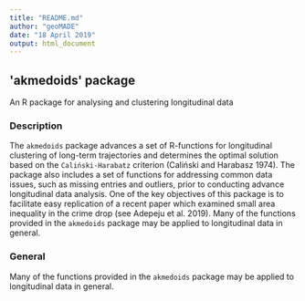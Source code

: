 ```yaml
---
title: "README.md"
author: "geoMADE"
date: "18 April 2019"
output: html_document
---
```


## 'akmedoids' package

An R package for analysing and clustering longitudinal data

### Description

The `akmedoids` package advances a set of R-functions for longitudinal clustering of long-term trajectories and determines the optimal solution based on the `Caliński-Harabatz` criterion (Caliński and Harabasz 1974). The package also includes a set of functions for addressing common data issues, such as missing entries and outliers, prior to conducting advance longitudinal data analysis. One of the key objectives of this package is to facilitate easy replication of a recent paper which examined small area inequality in the crime drop (see Adepeju et al. 2019). Many of the functions provided in the `akmedoids` package may be applied to longitudinal data in general. 

### General 

Many of the functions provided in the `akmedoids` package may be applied to longitudinal data in general. 
